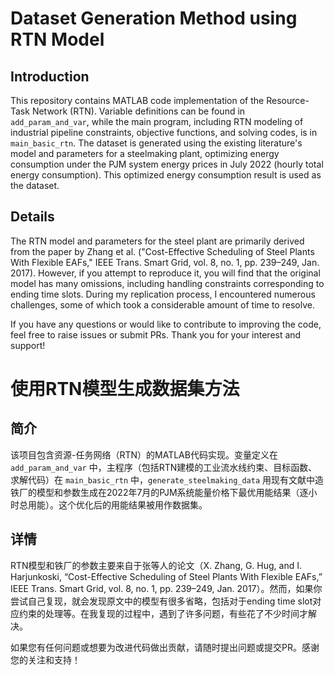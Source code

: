 # Dataset Generation Method using RTN Model

## Introduction
This repository contains MATLAB code implementation of the Resource-Task Network (RTN). Variable definitions can be found in `add_param_and_var`, while the main program, including RTN modeling of industrial pipeline constraints, objective functions, and solving codes, is in `main_basic_rtn`. The dataset is generated using the existing literature's model and parameters for a steelmaking plant, optimizing energy consumption under the PJM system energy prices in July 2022 (hourly total energy consumption). This optimized energy consumption result is used as the dataset.

## Details
The RTN model and parameters for the steel plant are primarily derived from the paper by Zhang et al. ("Cost-Effective Scheduling of Steel Plants With Flexible EAFs," IEEE Trans. Smart Grid, vol. 8, no. 1, pp. 239–249, Jan. 2017). However, if you attempt to reproduce it, you will find that the original model has many omissions, including handling constraints corresponding to ending time slots. During my replication process, I encountered numerous challenges, some of which took a considerable amount of time to resolve.

If you have any questions or would like to contribute to improving the code, feel free to raise issues or submit PRs. Thank you for your interest and support!

# 使用RTN模型生成数据集方法

## 简介
该项目包含资源-任务网络（RTN）的MATLAB代码实现。变量定义在 `add_param_and_var` 中，主程序（包括RTN建模的工业流水线约束、目标函数、求解代码）在 `main_basic_rtn` 中，`generate_steelmaking_data` 用现有文献中造铁厂的模型和参数生成在2022年7月的PJM系统能量价格下最优用能结果（逐小时总用能）。这个优化后的用能结果被用作数据集。

## 详情
RTN模型和铁厂的参数主要来自于张等人的论文（X. Zhang, G. Hug, and I. Harjunkoski, “Cost-Effective Scheduling of Steel Plants With Flexible EAFs,” IEEE Trans. Smart Grid, vol. 8, no. 1, pp. 239–249, Jan. 2017）。然而，如果你尝试自己复现，就会发现原文中的模型有很多省略，包括对于ending time slot对应约束的处理等。在我复现的过程中，遇到了许多问题，有些花了不少时间才解决。

如果您有任何问题或想要为改进代码做出贡献，请随时提出问题或提交PR。感谢您的关注和支持！